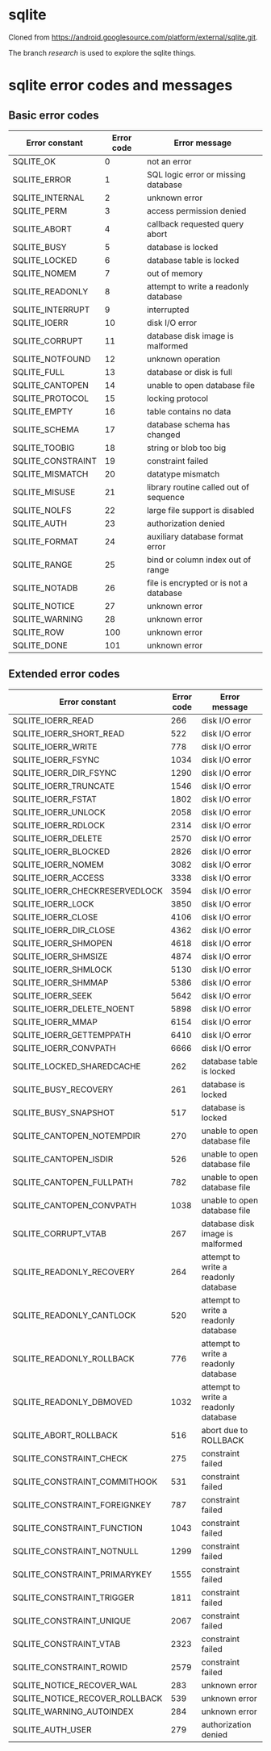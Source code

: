 # sqlite

Cloned from https://android.googlesource.com/platform/external/sqlite.git.

The branch *research* is used to explore the sqlite things.

# sqlite error codes and messages

## Basic error codes

| Error constant | Error code | Error message |
| -------------- | ---------- | ------------- |
| SQLITE_OK | 0 | not an error |
| SQLITE_ERROR | 1 | SQL logic error or missing database |
| SQLITE_INTERNAL | 2 | unknown error |
| SQLITE_PERM | 3 | access permission denied |
| SQLITE_ABORT | 4 | callback requested query abort |
| SQLITE_BUSY | 5 | database is locked |
| SQLITE_LOCKED | 6 | database table is locked |
| SQLITE_NOMEM | 7 | out of memory |
| SQLITE_READONLY | 8 | attempt to write a readonly database |
| SQLITE_INTERRUPT | 9 | interrupted |
| SQLITE_IOERR | 10 | disk I/O error |
| SQLITE_CORRUPT | 11 | database disk image is malformed |
| SQLITE_NOTFOUND | 12 | unknown operation |
| SQLITE_FULL | 13 | database or disk is full |
| SQLITE_CANTOPEN | 14 | unable to open database file |
| SQLITE_PROTOCOL | 15 | locking protocol |
| SQLITE_EMPTY | 16 | table contains no data |
| SQLITE_SCHEMA | 17 | database schema has changed |
| SQLITE_TOOBIG | 18 | string or blob too big |
| SQLITE_CONSTRAINT | 19 | constraint failed |
| SQLITE_MISMATCH | 20 | datatype mismatch |
| SQLITE_MISUSE | 21 | library routine called out of sequence |
| SQLITE_NOLFS | 22 | large file support is disabled |
| SQLITE_AUTH | 23 | authorization denied |
| SQLITE_FORMAT | 24 | auxiliary database format error |
| SQLITE_RANGE | 25 | bind or column index out of range |
| SQLITE_NOTADB | 26 | file is encrypted or is not a database |
| SQLITE_NOTICE | 27 | unknown error |
| SQLITE_WARNING | 28 | unknown error |
| SQLITE_ROW | 100 | unknown error |
| SQLITE_DONE | 101 | unknown error |

## Extended error codes

| Error constant | Error code | Error message |
| -------------- | ---------- | ------------- |
| SQLITE_IOERR_READ | 266 | disk I/O error |
| SQLITE_IOERR_SHORT_READ | 522 | disk I/O error |
| SQLITE_IOERR_WRITE | 778 | disk I/O error |
| SQLITE_IOERR_FSYNC | 1034 | disk I/O error |
| SQLITE_IOERR_DIR_FSYNC | 1290 | disk I/O error |
| SQLITE_IOERR_TRUNCATE | 1546 | disk I/O error |
| SQLITE_IOERR_FSTAT | 1802 | disk I/O error |
| SQLITE_IOERR_UNLOCK | 2058 | disk I/O error |
| SQLITE_IOERR_RDLOCK | 2314 | disk I/O error |
| SQLITE_IOERR_DELETE | 2570 | disk I/O error |
| SQLITE_IOERR_BLOCKED | 2826 | disk I/O error |
| SQLITE_IOERR_NOMEM | 3082 | disk I/O error |
| SQLITE_IOERR_ACCESS | 3338 | disk I/O error |
| SQLITE_IOERR_CHECKRESERVEDLOCK | 3594 | disk I/O error |
| SQLITE_IOERR_LOCK | 3850 | disk I/O error |
| SQLITE_IOERR_CLOSE | 4106 | disk I/O error |
| SQLITE_IOERR_DIR_CLOSE | 4362 | disk I/O error |
| SQLITE_IOERR_SHMOPEN | 4618 | disk I/O error |
| SQLITE_IOERR_SHMSIZE | 4874 | disk I/O error |
| SQLITE_IOERR_SHMLOCK | 5130 | disk I/O error |
| SQLITE_IOERR_SHMMAP | 5386 | disk I/O error |
| SQLITE_IOERR_SEEK | 5642 | disk I/O error |
| SQLITE_IOERR_DELETE_NOENT | 5898 | disk I/O error |
| SQLITE_IOERR_MMAP | 6154 | disk I/O error |
| SQLITE_IOERR_GETTEMPPATH | 6410 | disk I/O error |
| SQLITE_IOERR_CONVPATH | 6666 | disk I/O error |
| SQLITE_LOCKED_SHAREDCACHE | 262 | database table is locked |
| SQLITE_BUSY_RECOVERY | 261 | database is locked |
| SQLITE_BUSY_SNAPSHOT | 517 | database is locked |
| SQLITE_CANTOPEN_NOTEMPDIR | 270 | unable to open database file |
| SQLITE_CANTOPEN_ISDIR | 526 | unable to open database file |
| SQLITE_CANTOPEN_FULLPATH | 782 | unable to open database file |
| SQLITE_CANTOPEN_CONVPATH | 1038 | unable to open database file |
| SQLITE_CORRUPT_VTAB | 267 | database disk image is malformed |
| SQLITE_READONLY_RECOVERY | 264 | attempt to write a readonly database |
| SQLITE_READONLY_CANTLOCK | 520 | attempt to write a readonly database |
| SQLITE_READONLY_ROLLBACK | 776 | attempt to write a readonly database |
| SQLITE_READONLY_DBMOVED | 1032 | attempt to write a readonly database |
| SQLITE_ABORT_ROLLBACK | 516 | abort due to ROLLBACK |
| SQLITE_CONSTRAINT_CHECK | 275 | constraint failed |
| SQLITE_CONSTRAINT_COMMITHOOK | 531 | constraint failed |
| SQLITE_CONSTRAINT_FOREIGNKEY | 787 | constraint failed |
| SQLITE_CONSTRAINT_FUNCTION | 1043 | constraint failed |
| SQLITE_CONSTRAINT_NOTNULL | 1299 | constraint failed |
| SQLITE_CONSTRAINT_PRIMARYKEY | 1555 | constraint failed |
| SQLITE_CONSTRAINT_TRIGGER | 1811 | constraint failed |
| SQLITE_CONSTRAINT_UNIQUE | 2067 | constraint failed |
| SQLITE_CONSTRAINT_VTAB | 2323 | constraint failed |
| SQLITE_CONSTRAINT_ROWID | 2579 | constraint failed |
| SQLITE_NOTICE_RECOVER_WAL | 283 | unknown error |
| SQLITE_NOTICE_RECOVER_ROLLBACK | 539 | unknown error |
| SQLITE_WARNING_AUTOINDEX | 284 | unknown error |
| SQLITE_AUTH_USER | 279 | authorization denied |
